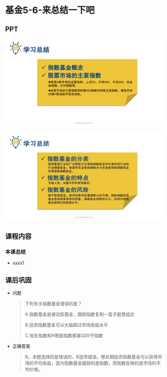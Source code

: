 # 基金5-6-来总结一下吧

## PPT

![课程ppt](assets/5-6-1.jpeg)

![课程ppt](assets/5-6-2.jpeg)

## 课程内容

### 本课总结

- xxxx1

  > 

## 课后巩固

- 问题

  > 下列有关指数基金错误的是？
  >
  > A.指数基金是被动型基金，跟踪指数复制一篮子股票组合
  >
  > B.投资指数基金可以大幅超过市场收益水平
  >
  > C.恒生指数和H嗯股指数都属QDII于指数

- 正确答案

  > B。本题选择的是错误的，B选项错误。嗯长期投资指数基金可以获得市场的平均收益，因为指数基金跟踪的是指数，而指数反映的是市场的平均价格。